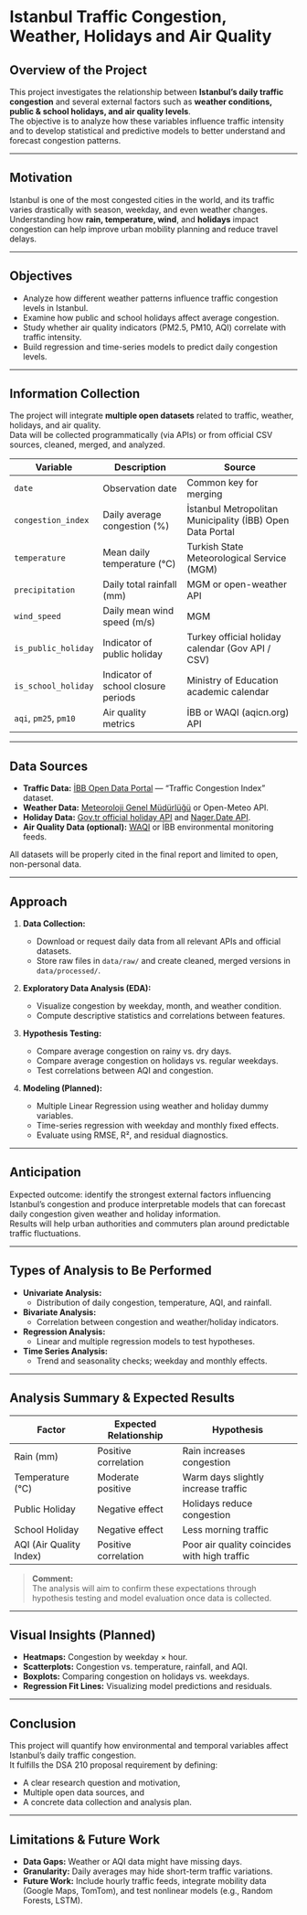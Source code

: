 # Istanbul Traffic Congestion, Weather, Holidays and Air Quality

## Overview of the Project  
This project investigates the relationship between **Istanbul’s daily traffic congestion** and several external factors such as **weather conditions, public & school holidays, and air quality levels**.  
The objective is to analyze how these variables influence traffic intensity and to develop statistical and predictive models to better understand and forecast congestion patterns.

---

## Motivation  
Istanbul is one of the most congested cities in the world, and its traffic varies drastically with season, weekday, and even weather changes.  
Understanding how **rain, temperature, wind**, and **holidays** impact congestion can help improve urban mobility planning and reduce travel delays.  


---

## Objectives  
- Analyze how different weather patterns influence traffic congestion levels in Istanbul.  
- Examine how public and school holidays affect average congestion.  
- Study whether air quality indicators (PM2.5, PM10, AQI) correlate with traffic intensity.  
- Build regression and time-series models to predict daily congestion levels.  

---

## Information Collection  
The project will integrate **multiple open datasets** related to traffic, weather, holidays, and air quality.  
Data will be collected programmatically (via APIs) or from official CSV sources, cleaned, merged, and analyzed.  

| Variable | Description | Source |
|-----------|--------------|---------|
| `date` | Observation date | Common key for merging |
| `congestion_index` | Daily average congestion (%) | İstanbul Metropolitan Municipality (İBB) Open Data Portal |
| `temperature` | Mean daily temperature (°C) | Turkish State Meteorological Service (MGM) |
| `precipitation` | Daily total rainfall (mm) | MGM or open-weather API |
| `wind_speed` | Daily mean wind speed (m/s) | MGM |
| `is_public_holiday` | Indicator of public holiday | Turkey official holiday calendar (Gov API / CSV) |
| `is_school_holiday` | Indicator of school closure periods | Ministry of Education academic calendar |
| `aqi`, `pm25`, `pm10` | Air quality metrics | İBB or WAQI (aqicn.org) API |

---

## Data Sources  
- **Traffic Data:** [İBB Open Data Portal](https://data.ibb.gov.tr) — “Traffic Congestion Index” dataset.  
- **Weather Data:** [Meteoroloji Genel Müdürlüğü](https://www.mgm.gov.tr/) or Open-Meteo API.  
- **Holiday Data:** [Gov.tr official holiday API](https://www.resmigazete.gov.tr/) and [Nager.Date API](https://date.nager.at/).  
- **Air Quality Data (optional):** [WAQI](https://aqicn.org/api/) or İBB environmental monitoring feeds.  

All datasets will be properly cited in the final report and limited to open, non-personal data.

---

## Approach  

1. **Data Collection:**  
   - Download or request daily data from all relevant APIs and official datasets.  
   - Store raw files in `data/raw/` and create cleaned, merged versions in `data/processed/`.  

2. **Exploratory Data Analysis (EDA):**  
   - Visualize congestion by weekday, month, and weather condition.  
   - Compute descriptive statistics and correlations between features.  

3. **Hypothesis Testing:**  
   - Compare average congestion on rainy vs. dry days.  
   - Compare average congestion on holidays vs. regular weekdays.  
   - Test correlations between AQI and congestion.  

4. **Modeling (Planned):**  
   - Multiple Linear Regression using weather and holiday dummy variables.  
   - Time-series regression with weekday and monthly fixed effects.  
   - Evaluate using RMSE, R², and residual diagnostics.  

---

## Anticipation  
Expected outcome: identify the strongest external factors influencing Istanbul’s congestion and produce interpretable models that can forecast daily congestion given weather and holiday information.  
Results will help urban authorities and commuters plan around predictable traffic fluctuations.

---

## Types of Analysis to Be Performed  

- **Univariate Analysis:**  
  - Distribution of daily congestion, temperature, AQI, and rainfall.  
- **Bivariate Analysis:**  
  - Correlation between congestion and weather/holiday indicators.  
- **Regression Analysis:**  
  - Linear and multiple regression models to test hypotheses.  
- **Time Series Analysis:**  
  - Trend and seasonality checks; weekday and monthly effects.  

---

## Analysis Summary & Expected Results  

| Factor | Expected Relationship | Hypothesis |
|---------|----------------------|-------------|
| Rain (mm) | Positive correlation | Rain increases congestion |
| Temperature (°C) | Moderate positive | Warm days slightly increase traffic |
| Public Holiday | Negative effect | Holidays reduce congestion |
| School Holiday | Negative effect | Less morning traffic |
| AQI (Air Quality Index) | Positive correlation | Poor air quality coincides with high traffic |

> **Comment:**  
> The analysis will aim to confirm these expectations through hypothesis testing and model evaluation once data is collected.

---

## Visual Insights (Planned)  
- **Heatmaps:** Congestion by weekday × hour.  
- **Scatterplots:** Congestion vs. temperature, rainfall, and AQI.  
- **Boxplots:** Comparing congestion on holidays vs. weekdays.  
- **Regression Fit Lines:** Visualizing model predictions and residuals.

---

## Conclusion  
This project will quantify how environmental and temporal variables affect Istanbul’s daily traffic congestion.  
It fulfills the DSA 210 proposal requirement by defining:  
- A clear research question and motivation,  
- Multiple open data sources, and  
- A concrete data collection and analysis plan.

---

## Limitations & Future Work  
- **Data Gaps:** Weather or AQI data might have missing days.  
- **Granularity:** Daily averages may hide short-term traffic variations.  
- **Future Work:** Include hourly traffic feeds, integrate mobility data (Google Maps, TomTom), and test nonlinear models (e.g., Random Forests, LSTM).
